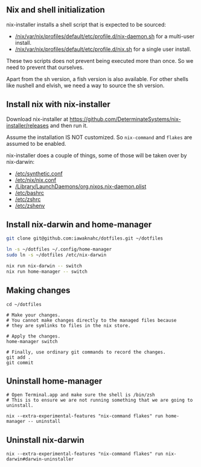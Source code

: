 ## Nix and shell initialization

nix-installer installs a shell script that is expected to be sourced:

- [/nix/var/nix/profiles/default/etc/profile.d/nix-daemon.sh](https://github.com/NixOS/nix/blob/master/scripts/nix-profile-daemon.sh.in) for a multi-user install.
- [/nix/var/nix/profiles/default/etc/profile.d/nix.sh](https://github.com/NixOS/nix/blob/master/scripts/nix-profile.sh.in) for a single user install.

These two scripts does not prevent being executed more than once. So we need to prevent that ourselves.

Apart from the sh version, a fish version is also available.
For other shells like nushell and elvish, we need a way to source the sh version.

## Install nix with nix-installer

Download nix-installer at https://github.com/DeterminateSystems/nix-installer/releases
and then run it.

Assume the installation IS NOT customized. So `nix-command` and `flakes` are assumed to be enabled.

nix-installer does a couple of things, some of those will be taken over by nix-darwin:

- [/etc/synthetic.conf](https://github.com/LnL7/nix-darwin/blob/master/modules/system/base.nix)
- [/etc/nix/nix.conf](https://github.com/LnL7/nix-darwin/blob/master/modules/nix/default.nix#L54)
- [/Library/LaunchDaemons/org.nixos.nix-daemon.plist](https://github.com/LnL7/nix-darwin/blob/master/modules/services/nix-daemon.nix#L46)
- [/etc/bashrc](https://github.com/LnL7/nix-darwin/blob/master/modules/programs/bash/default.nix#L56)
- [/etc/zshrc](https://github.com/LnL7/nix-darwin/blob/master/modules/programs/zsh/default.nix#L177)
- [/etc/zshenv](https://github.com/LnL7/nix-darwin/blob/master/modules/programs/zsh/default.nix#L131)

## Install nix-darwin and home-manager

```sh
git clone git@github.com:iawaknahc/dotfiles.git ~/dotfiles

ln -s ~/dotfiles ~/.config/home-manager
sudo ln -s ~/dotfiles /etc/nix-darwin

nix run nix-darwin -- switch
nix run home-manager -- switch
```

## Making changes

```
cd ~/dotfiles

# Make your changes.
# You cannot make changes directly to the managed files because
# they are symlinks to files in the nix store.

# Apply the changes.
home-manager switch

# Finally, use ordinary git commands to record the changes.
git add .
git commit
```

## Uninstall home-manager

```
# Open Terminal.app and make sure the shell is /bin/zsh
# This is to ensure we are not running something that we are going to uninstall.

nix --extra-experimental-features "nix-command flakes" run home-manager -- uninstall
```

## Uninstall nix-darwin

```
nix --extra-experimental-features "nix-command flakes" run nix-darwin#darwin-uninstaller
```
